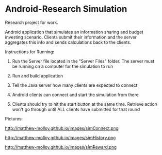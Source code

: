 Android-Research Simulation
==========================
Research project for work.

Android application that simulates an information sharing and budget investing scenario. Clients submit their information and the server aggregates this info and sends calculations back to the clients.

Instructions for Running:

1. Run the Server file located in the "Server Files" folder. The server must be running on a computer for the simulation to run

2. Run and build application

3. Tell the Java server how many clients are expected to connect

4. Android clients can connect and start the simulation from there

5. Clients should try to hit the start button at the same time. Retrieve action won't go through until ALL clients have submitted for that round

Pictures:

http://matthew-molloy.github.io/images/simConnect.png

http://matthew-molloy.github.io/images/simHistory.png

http://matthew-molloy.github.io/images/simReward.png
